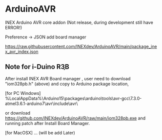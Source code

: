 # ArduinoAVR
INEX Arduino AVR core addon
(Not release, during development still have ERROR!)

Preference -> JSON add board manager

https://raw.githubusercontent.com/INEXdev/ArduinoAVR/main/package_inex_avr_index.json

Note for i-Duino R3ฺฺB
---------------------
After install INEX AVR Board manager , user need to download "iom328pb.h" (above) and copy to Arduino package location,

[for PC Windows]   
%LocalAppData%\Arduino15\packages\arduino\tools\avr-gcc\7.3.0-atmel3.6.1-arduino7\avr\include\avr\

or download https://github.com/INEXdev/ArduinoAVR/raw/main/iom328pb.exe and running patch after Install Board Manager.

[for MacOSX]
... (will be add Later)


